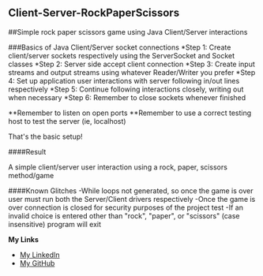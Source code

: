 ## Client-Server-RockPaperScissors
##Simple rock paper scissors game using Java Client/Server interactions

###Basics of Java Client/Server socket connections
*Step 1: Create client/server sockets respectively using the ServerSocket and Socket classes
*Step 2: Server side accept client connection
*Step 3: Create input streams and output streams using whatever Reader/Writer you prefer
*Step 4: Set up application user interactions with server following in/out lines respectively
*Step 5: Continue following interactions closely, writing out when necessary
*Step 6: Remember to close sockets whenever finished

**Remember to listen on open ports 
**Remember to use a correct testing host to test the server (ie, localhost)

That's the basic setup!

####Result

A simple client/server user interaction using a rock, paper, scissors method/game

####Known Glitches
-While loops not generated, so once the game is over user must run both the Server/Client drivers respectively
-Once the game is over connection is closed for security purposes of the project test
-If an invalid choice is entered other than "rock", "paper", or "scissors" (case insensitive) program will exit

**My Links**

- [My LinkedIn](http://linkedin.com/in/dillonmabry)
- [My GitHub](https://github.com/dillonmabry/)



